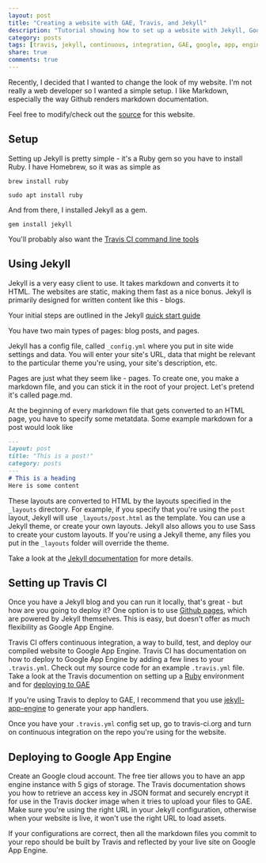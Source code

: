 ```yaml
---
layout: post
title: "Creating a website with GAE, Travis, and Jekyll"
description: "Tutorial showing how to set up a website with Jekyll, Google App Engine, deployed by Travis CI"
category: posts
tags: [travis, jekyll, continuous, integration, GAE, google, app, engine]
share: true
comments: true
---
```


Recently, I decided that I wanted to change the look of my website. I'm 
not really a web developer so I wanted a simple setup. I like Markdown, 
especially the way Github renders markdown documentation. 

Feel free to modify/check out the [source](https://github.com/afnanenayet/personal_blog) 
for this website.

## Setup

Setting up Jekyll is pretty simple - it's a Ruby gem so you have to 
install Ruby. I have Homebrew, so it was as simple as 

    brew install ruby

    sudo apt install ruby

And from there, I installed Jekyll as a gem.

    gem install jekyll

You'll probably also want the [Travis CI command line tools](https://github.com/travis-ci/travis.rb)

## Using Jekyll

Jekyll is a very easy client to use. It takes markdown and converts it to HTML. 
The websites are static, making them fast as a nice bonus. Jekyll is primarily 
designed for written content like this - blogs. 

Your initial steps are outlined in the Jekyll 
[quick start guide](https://jekyllrb.com/docs/quickstart/)

You have two main types of pages: blog posts, and pages.

Jekyll has a config file, called `_config.yml` where you put in site wide 
settings and data. You will enter your site's URL, data that might be relevant 
to the particular theme you're using, your site's description, etc.

Pages are just what they seem like - pages. To create one, you make a markdown 
file, and you can stick it in the root of your project. Let's pretend it's 
called page.md.

At the beginning of every markdown file that gets converted to an HTML page,
you have to specify some metatdata. Some example markdown for a post would 
look like 

```markdown
---
layout: post
title: "This is a post!"
category: posts
---
# This is a heading
Here is some content
```

These layouts are converted to HTML by the layouts specified in the `_layouts`
directory. For example, if you specify that you're using the `post` layout, 
Jekyll will use `_layouts/post.html` as the template. 
You can use a Jekyll theme, or create your own layouts. Jekyll 
also allows you to use Sass to create your custom layouts. If you're using a 
Jekyll theme, any files you put in the `_layouts` folder will override the 
theme. 

Take a look at the [Jekyll documentation](https://jekyllrb.com/docs/templates/)
for more details.

## Setting up Travis CI

Once you have a Jekyll blog and you can run it locally, that's great - but how 
are you going to deploy it? One option is to use [Github pages](https://pages.github.com), which are 
powered by Jekyll themselves. This is easy, but doesn't offer as much flexibility 
as Google App Engine.

Travis CI offers continuous integration, a way to build, test, and deploy 
our compiled website to Google App Engine. Travis CI has documentation 
on how to deploy to Google App Engine by adding a few lines to your 
`.travis.yml`. Check out my source code for an example `.travis.yml` file. 
Take a look at the Travis documention on setting up a [Ruby](https://docs.travis-ci.com/user/languages/ruby/) 
environment and for [deploying to GAE](https://docs.travis-ci.com/user/deployment/google-app-engine/)

If you're using Travis to deploy to GAE, I recommend that you use [jekyll-app-engine](https://github.com/jamesramsay/jekyll-app-engine)
to generate your app handlers. 

Once you have your `.travis.yml` config set up, go to travis-ci.org and turn 
on continuous integration on the repo you're using for the website. 

## Deploying to Google App Engine

Create an Google cloud account. The free tier allows you to have an app engine 
instance with 5 gigs of storage. The Travis documentation shows you how to 
retrieve an access key in JSON format and securely encrypt it for use in the 
Travis docker image when it tries to upload your files to GAE. Make sure you're 
using the right URL in your Jekyll configuration, otherwise when your 
website is live, it won't use the right URL to load assets. 

If your configurations are correct, then all the markdown files you commit 
to your repo should be built by Travis and reflected by your live site 
on Google App Engine.


